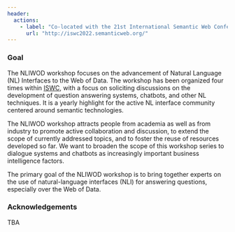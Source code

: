 ```yaml
---
header:
  actions:
    - label: "Co-located with the 21st International Semantic Web Conference (ISWC)"
      url: "http://iswc2022.semanticweb.org/"
---
```



### Goal

The NLIWOD workshop focuses on the advancement of Natural Language (NL) Interfaces to the Web of Data. The workshop has been organized four times within [ISWC](http://iswc2022.semanticweb.org/), with a focus on soliciting discussions on the development of question answering systems, chatbots, and other NL techniques. It is a yearly highlight for the active NL interface community centered around semantic technologies.

The NLIWOD workshop attracts people from academia as well as from industry to promote active collaboration and discussion, to extend the scope of currently addressed topics, and to foster the reuse of resources developed so far. We want to broaden the scope of this workshop series to dialogue systems and chatbots as increasingly important business intelligence factors.

The primary goal of the NLIWOD workshop is to bring together experts on the use of natural-language interfaces (NLI) for answering questions, especially over the Web of Data.

### Acknowledgements

TBA
